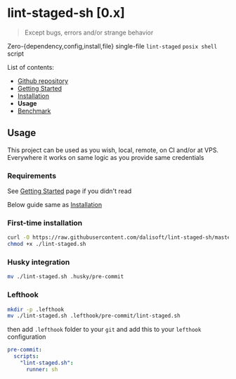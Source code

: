 # lint-staged-sh \[0.x\]

> Except bugs, errors and/or strange behavior

Zero-{dependency,config,install,file} single-file `lint-staged` `posix shell` script

List of contents:

- [Github repository](https://github.com/dalisoft/lint-staged-sh)
- [Getting Started](./GET_STARTED.md)
- [Installation](./INSTALLATION.md)
- **Usage**
- [Benchmark](./BENCHMARK.md)

## Usage

This project can be used as you wish, local, remote, on CI and/or at VPS. Everywhere it works on same logic as you provide same credentials

### Requirements

See [Getting Started](./GET_STARTED.md) page if you didn't read

Below guide same as [Installation](./INSTALLATION.md#installation)

### First-time installation

```sh
curl -O https://raw.githubusercontent.com/dalisoft/lint-staged-sh/master/lint-staged.sh
chmod +x ./lint-staged.sh
```

### Husky integration

```sh
mv ./lint-staged.sh .husky/pre-commit
```

### Lefthook

```sh
mkdir -p .lefthook
mv ./lint-staged.sh .lefthook/pre-commit/lint-staged.sh
```

then add `.lefthook` folder to your `git` and add this to your `lefthook` configuration

```yml
pre-commit:
  scripts:
    "lint-staged.sh":
      runner: sh
```
